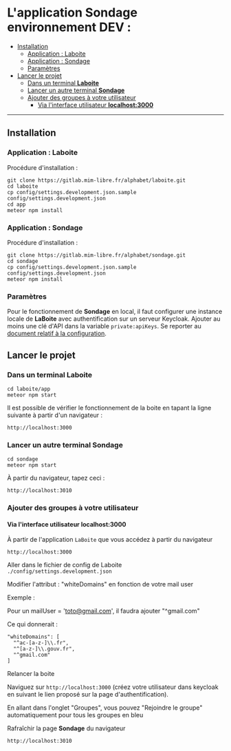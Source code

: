 # L'application **Sondage** environnement DEV :

- [Installation](#installation)
  - [Application : Laboite](#application-laboite)
  - [Application : Sondage](#application-sondage)
  - [Paramètres](#paramètres)
- [Lancer le projet](#lancer-le-projet)
  - [Dans un terminal **Laboite**](#dans-un-terminal-laboite)
  - [Lancer un autre terminal **Sondage**](#lancer-un-autre-terminal-sondage)
  - [Ajouter des groupes à votre utilisateur](#ajouter-des-groupes-à-votre-utilisateur)
    - [Via l'interface utilisateur **localhost:3000**](#via-linterface-utilisateur-localhost3000)
***
## Installation

### Application : Laboite

Procédure d'installation :

```
git clone https://gitlab.mim-libre.fr/alphabet/laboite.git
cd laboite
cp config/settings.development.json.sample config/settings.development.json
cd app
meteor npm install
```

### Application : Sondage

Procédure d'installation :

```
git clone https://gitlab.mim-libre.fr/alphabet/sondage.git
cd sondage
cp config/settings.development.json.sample config/settings.development.json
meteor npm install
```

### Paramètres

Pour le fonctionnement de **Sondage** en local, il faut configurer une instance locale de **LaBoite** avec authentification sur un serveur Keycloak. Ajouter au moins une clé d'API dans la variable `private:apiKeys`.
Se reporter au [document relatif à la configuration](config/LISEZ-MOI.md).

## Lancer le projet

### Dans un terminal **Laboite**

```
cd laboite/app
meteor npm start
```

Il est possible de vérifier le fonctionnement de la boite en tapant la ligne suivante à partir d'un navigateur :

```
http://localhost:3000
```

### Lancer un autre terminal **Sondage**

```
cd sondage
meteor npm start
```

À partir du navigateur, tapez ceci :

```
http://localhost:3010
```

### Ajouter des groupes à votre utilisateur

#### Via l'interface utilisateur **localhost:3000**

À partir de l'application `LaBoite` que vous accédez à partir du navigateur

```
http://localhost:3000
```

Aller dans le fichier de config de Laboite `./config/settings.development.json`

Modifier l'attribut : "whiteDomains" en fonction de votre mail user

Exemple :

Pour un mailUser = 'toto@gmail.com', il faudra ajouter "^gmail.com"

Ce qui donnerait :

    "whiteDomains": [
      "^ac-[a-z-]\\.fr",
      "^[a-z-]\\.gouv.fr",
      "^gmail.com"
    ]

Relancer la boite

Naviguez sur `http://localhost:3000` (créez votre utilisateur dans keycloak en suivant le lien proposé sur la page d'authentification).

En allant dans l'onglet "Groupes", vous pouvez "Rejoindre le groupe" automatiquement pour tous les groupes en bleu

Rafraîchir la page **Sondage** du navigateur

```
http://localhost:3010
```
